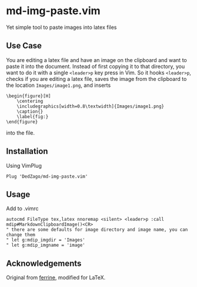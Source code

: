 # md-img-paste.vim
Yet simple tool to paste images into latex files

## Use Case
You are editing a latex file and have an image on the clipboard and want to paste it into the document. Instead of first copying it to that directory, you want to do it with a single `<leader>p` key press in Vim. So it hooks `<leader>p`, checks if you are editing a latex file, saves the image from the clipboard to the location  `Images/image1.png`, and inserts
```
\begin{figure}[H]
    \centering
    \includegraphics[width=0.8\textwidth]{Images/image1.png}
    \caption{}
    \label{fig:}
\end{figure}
```
into the file.

## Installation

Using VimPlug
```
Plug 'DedZago/md-img-paste.vim'
```

## Usage
Add to .vimrc
```
autocmd FileType tex,latex nnoremap <silent> <leader>p :call mdip#MarkdownClipboardImage()<CR>
" there are some defaults for image directory and image name, you can change them
" let g:mdip_imgdir = 'Images'
" let g:mdip_imgname = 'image'
```

## Acknowledgements
Original from [ferrine](https://github.com/ferrine/md-img-paste.vim), modified for LaTeX.
